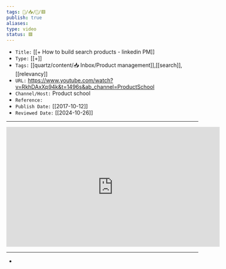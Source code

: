 ```yaml
---
tags: 🧠️/📥️/🎥️/🟥️
publish: true
aliases: 
type: video
status: 🟥️
---
```


- `Title:` [[+ How to build search products - linkedin PM]]
- `Type:` [[+]]
- `Tags:` [[quartz/content/📥 Inbox/Product management]],[[search]],[[relevancy]]
- `URL:` <https://www.youtube.com/watch?v=RkhDAxXp94k&t=1496s&ab_channel=ProductSchool>
- `Channel/Host:` Product school
- `Reference:` 
- `Publish Date:` [[2017-10-12]]
- `Reviewed Date:` [[2024-10-26]]

---

<center><iframe width="560" height="315" src="https://www.youtube.com/embed/<% tp.file.cursor(5) %>" frameborder="0" allow="accelerometer; autoplay; encrypted-media; gyroscope; picture-in-picture" allowfullscreen></iframe></center>


---

- 
